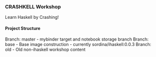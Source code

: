 
### CRASHKELL Workshop

Learn Haskell by Crashing!


#### Project Structure

Branch: master - mybinder target and notebook storage branch
Branch: base - Base image construction - currently sordina/ihaskell:0.0.3
Branch: old - Old non-ihaskell workshop content
